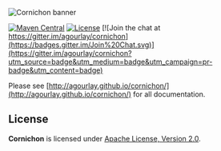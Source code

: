 ![Cornichon banner](https://github.com/agourlay/cornichon/blob/master/cornichon-docs/src/main/resources/microsite/img/poster.png)

[![Maven Central](https://maven-badges.herokuapp.com/maven-central/com.github.agourlay/cornichon-core_2.12/badge.svg)](https://maven-badges.herokuapp.com/maven-central/com.github.agourlay/cornichon-core_2.12) [![License](http://img.shields.io/:license-Apache%202-brightgreen.svg)](http://www.apache.org/licenses/LICENSE-2.0.txt) [![Join the chat at https://gitter.im/agourlay/cornichon](https://badges.gitter.im/Join%20Chat.svg)](https://gitter.im/agourlay/cornichon?utm_source=badge&utm_medium=badge&utm_campaign=pr-badge&utm_content=badge)

Please see [http://agourlay.github.io/cornichon/](http://agourlay.github.io/cornichon/) for all documentation.

## License

**Cornichon** is licensed under [Apache License, Version 2.0](http://www.apache.org/licenses/LICENSE-2.0).
